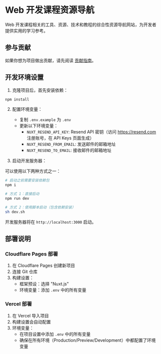 # Web 开发课程资源导航

Web 开发课程相关的工具、资源、技术和教程的综合性资源导航网站，为开发者提供实用的学习参考。

## 参与贡献

如果你想为项目做出贡献，请先阅读 [贡献指南](./CONTRIBUTING.md)。

## 开发环境设置

1. 克隆项目后，首先安装依赖：

```bash
npm install
```

2. 配置环境变量：
   - 复制 `.env.example` 为 `.env`
   - 更新以下环境变量：
     - `NUXT_RESEND_API_KEY`: Resend API 密钥（访问 https://resend.com 注册账号，在 API Keys 页面生成）
     - `NUXT_RESEND_FROM_EMAIL`: 发送邮件的邮箱地址
     - `NUXT_RESEND_TO_EMAIL`: 接收邮件的邮箱地址

3. 启动开发服务器：

可以使用以下两种方式之一：

```bash
# 启动之前需要安装依赖包
npm i

# 方式 1：直接启动
npm run dev

# 方式 2：使用脚本启动（包含依赖安装）
sh dev.sh
```

开发服务器将在 `http://localhost:3000` 启动。


## 部署说明

### Cloudflare Pages 部署

1. 在 Cloudflare Pages 创建新项目
2. 连接 Git 仓库
3. 构建设置：
   - 框架预设：选择 "Nuxt.js"
   - 环境变量：添加 `.env` 中的所有变量

### Vercel 部署

1. 在 Vercel 导入项目
2. 构建设置会自动配置
3. 环境变量：
   - 在项目设置中添加 `.env` 中的所有变量
   - 确保在所有环境（Production/Preview/Development）中都配置了环境变量
